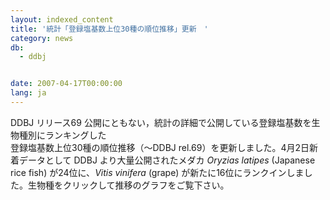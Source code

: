 ```yaml
---
layout: indexed_content
title: '統計「登録塩基数上位30種の順位推移」更新　'
category: news
db:
  - ddbj


date: 2007-04-17T00:00:00
lang: ja
---
```


<html>DDBJ リリース69 公開にともない，統計の詳細で公開している登録塩基数を生物種別にランキングした<br>登録塩基数上位30種の順位推移（～DDBJ rel.69）を更新しました。4月2日新着データとして DDBJ より大量公開されたメダカ <i>Oryzias latipes</i> (Japanese rice fish) が24位に、<i>Vitis vinifera </i> (grape) が新たに16位にランクインしました。生物種をクリックして推移のグラフをご覧下さい。</html>
